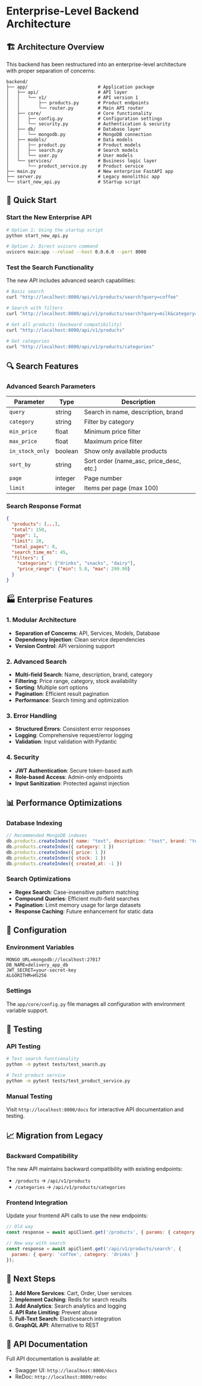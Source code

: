 # Enterprise-Level Backend Architecture

## 🏗️ Architecture Overview

This backend has been restructured into an enterprise-level architecture with proper separation of concerns:

```
backend/
├── app/                          # Application package
│   ├── api/                      # API layer
│   │   └── v1/                   # API version 1
│   │       ├── products.py       # Product endpoints
│   │       └── router.py         # Main API router
│   ├── core/                     # Core functionality
│   │   ├── config.py             # Configuration settings
│   │   └── security.py           # Authentication & security
│   ├── db/                       # Database layer
│   │   └── mongodb.py            # MongoDB connection
│   ├── models/                   # Data models
│   │   ├── product.py            # Product models
│   │   ├── search.py             # Search models
│   │   └── user.py               # User models
│   └── services/                 # Business logic layer
│       └── product_service.py    # Product service
├── main.py                       # New enterprise FastAPI app
├── server.py                     # Legacy monolithic app
└── start_new_api.py              # Startup script
```

## 🚀 Quick Start

### Start the New Enterprise API

```bash
# Option 1: Using the startup script
python start_new_api.py

# Option 2: Direct uvicorn command
uvicorn main:app --reload --host 0.0.0.0 --port 8000
```

### Test the Search Functionality

The new API includes advanced search capabilities:

```bash
# Basic search
curl "http://localhost:8000/api/v1/products/search?query=coffee"

# Search with filters
curl "http://localhost:8000/api/v1/products/search?query=milk&category=dairy&min_price=10&max_price=50&in_stock_only=true"

# Get all products (backward compatibility)
curl "http://localhost:8000/api/v1/products"

# Get categories
curl "http://localhost:8000/api/v1/products/categories"
```

## 🔍 Search Features

### Advanced Search Parameters

| Parameter | Type | Description |
|-----------|------|-------------|
| `query` | string | Search in name, description, brand |
| `category` | string | Filter by category |
| `min_price` | float | Minimum price filter |
| `max_price` | float | Maximum price filter |
| `in_stock_only` | boolean | Show only available products |
| `sort_by` | string | Sort order (name_asc, price_desc, etc.) |
| `page` | integer | Page number |
| `limit` | integer | Items per page (max 100) |

### Search Response Format

```json
{
  "products": [...],
  "total": 150,
  "page": 1,
  "limit": 20,
  "total_pages": 8,
  "search_time_ms": 45,
  "filters": {
    "categories": ["drinks", "snacks", "dairy"],
    "price_range": {"min": 5.0, "max": 299.99}
  }
}
```

## 🏭 Enterprise Features

### 1. Modular Architecture
- **Separation of Concerns**: API, Services, Models, Database
- **Dependency Injection**: Clean service dependencies
- **Version Control**: API versioning support

### 2. Advanced Search
- **Multi-field Search**: Name, description, brand, category
- **Filtering**: Price range, category, stock availability
- **Sorting**: Multiple sort options
- **Pagination**: Efficient result pagination
- **Performance**: Search timing and optimization

### 3. Error Handling
- **Structured Errors**: Consistent error responses
- **Logging**: Comprehensive request/error logging
- **Validation**: Input validation with Pydantic

### 4. Security
- **JWT Authentication**: Secure token-based auth
- **Role-based Access**: Admin-only endpoints
- **Input Sanitization**: Protected against injection

## 📊 Performance Optimizations

### Database Indexing
```javascript
// Recommended MongoDB indexes
db.products.createIndex({ name: "text", description: "text", brand: "text" })
db.products.createIndex({ category: 1 })
db.products.createIndex({ price: 1 })
db.products.createIndex({ stock: 1 })
db.products.createIndex({ created_at: -1 })
```

### Search Optimizations
- **Regex Search**: Case-insensitive pattern matching
- **Compound Queries**: Efficient multi-field searches
- **Pagination**: Limit memory usage for large datasets
- **Response Caching**: Future enhancement for static data

## 🔧 Configuration

### Environment Variables
```env
MONGO_URL=mongodb://localhost:27017
DB_NAME=delivery_app_db
JWT_SECRET=your-secret-key
ALGORITHM=HS256
```

### Settings
The `app/core/config.py` file manages all configuration with environment variable support.

## 🧪 Testing

### API Testing
```bash
# Test search functionality
python -m pytest tests/test_search.py

# Test product service
python -m pytest tests/test_product_service.py
```

### Manual Testing
Visit `http://localhost:8000/docs` for interactive API documentation and testing.

## 📈 Migration from Legacy

### Backward Compatibility
The new API maintains backward compatibility with existing endpoints:

- `/products` → `/api/v1/products`
- `/categories` → `/api/v1/products/categories`

### Frontend Integration
Update your frontend API calls to use the new endpoints:

```javascript
// Old way
const response = await apiClient.get('/products', { params: { category: 'drinks' } });

// New way with search
const response = await apiClient.get('/api/v1/products/search', { 
  params: { query: 'coffee', category: 'drinks' } 
});
```

## 🚀 Next Steps

1. **Add More Services**: Cart, Order, User services
2. **Implement Caching**: Redis for search results
3. **Add Analytics**: Search analytics and logging
4. **API Rate Limiting**: Prevent abuse
5. **Full-Text Search**: Elasticsearch integration
6. **GraphQL API**: Alternative to REST

## 📝 API Documentation

Full API documentation is available at:
- Swagger UI: `http://localhost:8000/docs`
- ReDoc: `http://localhost:8000/redoc`
